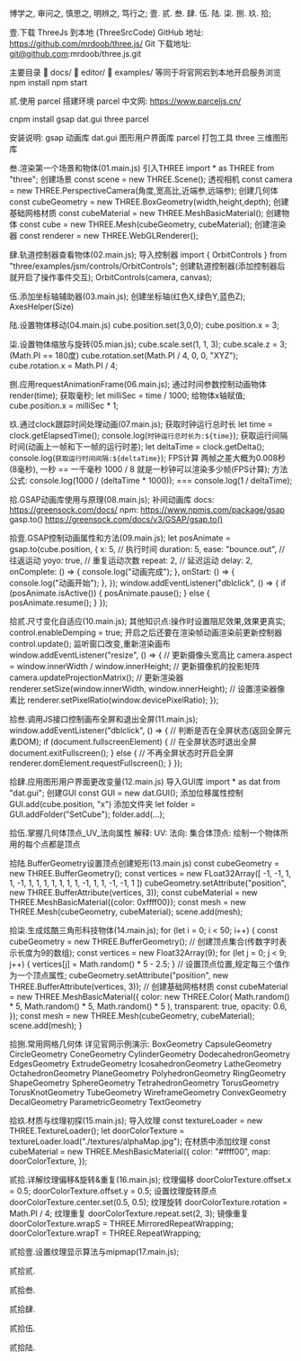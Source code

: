 博学之, 审问之, 慎思之, 明辨之, 笃行之;
壹. 贰. 叁. 肆. 伍. 陆. 柒. 捌. 玖. 拾;

壹.下载 ThreeJs 到本地 (ThreeSrcCode)
  GitHub 地址: https://github.com/mrdoob/three.js/
  Git 下载地址: git@github.com:mrdoob/three.js.git

  主要目录
  📁
  docs/
  📁
  editor/
  📁
  examples/
  等同于将官网宕到本地开启服务浏览
  npm install
  npm start

  贰.使用 parcel 搭建环境
  parcel 中文网: https://www.parceljs.cn/

  cnpm install gsap dat.gui three parcel

安装说明:
  gsap 动画库
  dat.gui 图形用户界面库
  parcel 打包工具
  three 三维图形库

叁.渲染第一个场景和物体(01.main.js)
  引入THREE
    import * as THREE from "three";
  创建场景
    const scene = new THREE.Scene();
  透视相机
    const camera = new THREE.PerspectiveCamera(角度,宽高比,近端参,远端参);
  创建几何体
    const cubeGeometry = new THREE.BoxGeometry(width,height,depth);
  创建基础网格材质
    const cubeMaterial = new THREE.MeshBasicMaterial();
  创建物体
    const cube = new THREE.Mesh(cubeGeometry, cubeMaterial);
  创建渲染器
    const renderer = new THREE.WebGLRenderer();

肆.轨道控制器查看物体(02.main.js);
  导入控制器
    import { OrbitControls } from "three/examples/jsm/controls/OrbitControls";
  创建轨道控制器(添加控制器后就开启了操作事件交互);
    OrbitControls(camera, canvas);

伍.添加坐标轴辅助器(03.main.js);
  创建坐标轴(红色X,绿色Y,蓝色Z);
    AxesHelper(Size)

陆.设置物体移动(04.main.js)
  cube.position.set(3,0,0);
  cube.position.x = 3;
  
柒.设置物体缩放与旋转(05.mian.js);
  cube.scale.set(1, 1, 3);
  cube.scale.z = 3;
  (Math.PI == 180度)
  cube.rotation.set(Math.PI / 4, 0, 0, "XYZ");
  cube.rotation.x = Math.PI / 4;

捌.应用requestAnimationFrame(06.main.js);
  通过时间参数控制动画物体
    render(time);
  获取毫秒;
    let milliSec = time / 1000;
  给物体x轴赋值;
    cube.position.x = milliSec * 1;  

玖.通过clock跟踪时间处理动画(07.main.js);
  获取时钟运行总时长
    let time = clock.getElapsedTime();
    console.log(`时钟运行总时长为:${time}`);
  获取运行间隔时间(动画上一帧和下一帧的运行时差);
    let deltaTime = clock.getDelta();
    console.log(`获取运行时间间隔:${deltaTime}`);
  FPS计算
    两帧之差大概为0.008秒(8毫秒), 一秒 == 一千毫秒
    1000 / 8 就是一秒钟可以渲染多少帧(FPS计算);
      方法公式:
        console.log(1000 / (deltaTime * 1000));
        ===
        console.log(1 / deltaTime);
  
拾.GSAP动画库使用与原理(08.main.js);
  补间动画库
    docs: https://greensock.com/docs/
    npm:  https://www.npmjs.com/package/gsap
  gasp.to()
    https://greensock.com/docs/v3/GSAP/gsap.to()

拾壹.GSAP控制动画属性和方法(09.main.js);
  let posAnimate = gsap.to(cube.position, {
    x: 5,
    // 执行时间
    duration: 5,
    ease: "bounce.out",
    // 往返运动
    yoyo: true,
    // 重复运动次数
    repeat: 2,
    // 延迟运动
    delay: 2,
    onComplete: () => {
      console.log("动画完成");
    },
    onStart: () => {
      console.log("动画开始");
    },
  });
  window.addEventListener("dblclick", () => {
    if (posAnimate.isActive()) {
      posAnimate.pause();
    } else {
      posAnimate.resume();
    }
  });

拾贰.尺寸变化自适应(10.main.js);
  其他知识点:操作时设置阻尼效果,效果更真实;
    control.enableDemping = true;
  开启之后还要在渲染帧动画渲染前更新控制器
    control.update();
  监听窗口改变,重新渲染画布
  window.addEventListener("resize", () => {
    // 更新摄像头宽高比
    camera.aspect = window.innerWidth / window.innerHeight;
    // 更新摄像机的投影矩阵
    camera.updateProjectionMatrix();
    // 更新渲染器
    renderer.setSize(window.innerWidth, window.innerHeight);
    // 设置渲染器像素比
    renderer.setPixelRatio(window.devicePixelRatio);
  });

拾叁.调用JS接口控制画布全屏和退出全屏(11.main.js);
  window.addEventListener("dblclick", () => {
    // 判断是否在全屏状态(返回全屏元素DOM);
    if (document.fullscreenElement) {
      // 在全屏状态时退出全屏
      document.exitFullscreen();
    } else {
      // 不再全屏状态时开启全屏
      renderer.domElement.requestFullscreen();
    }
  });

拾肆.应用图形用户界面更改变量(12.main.js)
  导入GUI库
    import * as dat from "dat.gui";
  创建GUI
    const GUI = new dat.GUI();
  添加位移属性控制
    GUI.add(cube.position, "x")
  添加文件夹
    let folder = GUI.addFolder("SetCube");
    folder.add(...);
    
拾伍.掌握几何体顶点_UV_法向属性
  解释:
    UV:
    法向:
    集合体顶点: 绘制一个物体所用的每个点都是顶点
  
拾陆.BufferGeometry设置顶点创建矩形(13.main.js)
  const cubeGeometry = new THREE.BufferGeometry();
  const vertices = new FLoat32Array([
    -1, -1, 1,
    1, -1, 1,
    1, 1, 1,
    1, 1, 1,
    -1, 1, 1,
    -1, -1, 1
  ])
  cubeGeometry.setAttribute("position", new THREE.BufferAttribute(vertices, 3));
  const cubeMaterial = new THREE.MeshBasicMaterial({color: 0xffff00});
  const mesh = new THREE.Mesh(cubeGeometry, cubeMaterial);
  scene.add(mesh);

拾柒.生成炫酷三角形科技物体(14.main.js);
  for (let i = 0; i < 50; i++) {
    const cubeGeometry = new THREE.BufferGeometry();
    // 创建顶点集合(传数字时表示长度为9的数组);
    const vertices = new Float32Array(9);
    for (let j = 0; j < 9; j++) {
      vertices[j] = Math.random() * 5 - 2.5;
    }
    // 设置顶点位置,规定每三个值作为一个顶点属性;
    cubeGeometry.setAttribute("position", new THREE.BufferAttribute(vertices, 3));
    // 创建基础网格材质
    const cubeMaterial = new THREE.MeshBasicMaterial({
      color: new THREE.Color(
        Math.random() * 5,
        Math.random() * 5,
        Math.random() * 5
      ),
      transparent: true,
      opacity: 0.6,
    });
    const mesh = new THREE.Mesh(cubeGeometry, cubeMaterial);
    scene.add(mesh);
  }

拾捌.常用网格几何体
  详见官网示例演示:
    BoxGeometry
    CapsuleGeometry
    CircleGeometry
    ConeGeometry
    CylinderGeometry
    DodecahedronGeometry
    EdgesGeometry
    ExtrudeGeometry
    IcosahedronGeometry
    LatheGeometry
    OctahedronGeometry
    PlaneGeometry
    PolyhedronGeometry
    RingGeometry
    ShapeGeometry
    SphereGeometry
    TetrahedronGeometry
    TorusGeometry
    TorusKnotGeometry
    TubeGeometry
    WireframeGeometry
    ConvexGeometry
    DecalGeometry
    ParametricGeometry
    TextGeometry

拾玖.材质与纹理初探(15.main.js);
  导入纹理
    const textureLoader = new THREE.TextureLoader();
    let doorColorTexture = textureLoader.load("./textures/alphaMap.jpg");
  在材质中添加纹理
    const cubeMaterial = new THREE.MeshBasicMaterial({
      color: "#ffff00",
      map: doorColorTexture,
    });

贰拾.详解纹理偏移&旋转&重复(16.main.js);
  纹理偏移
    doorColorTexture.offset.x = 0.5;
    doorColorTexture.offset.y = 0.5;
  设置纹理旋转原点
    doorColorTexture.center.set(0.5, 0.5);
  纹理旋转
    doorColorTexture.rotation = Math.PI / 4;
  纹理重复
    doorColorTexture.repeat.set(2, 3);
  镜像重复
    doorColorTexture.wrapS = THREE.MirroredRepeatWrapping;
    doorColorTexture.wrapT = THREE.RepeatWrapping;
  

贰拾壹.设置纹理显示算法与mipmap(17.main.js);
  

贰拾贰.

贰拾叁.

贰拾肆.

贰拾伍.

贰拾陆.
